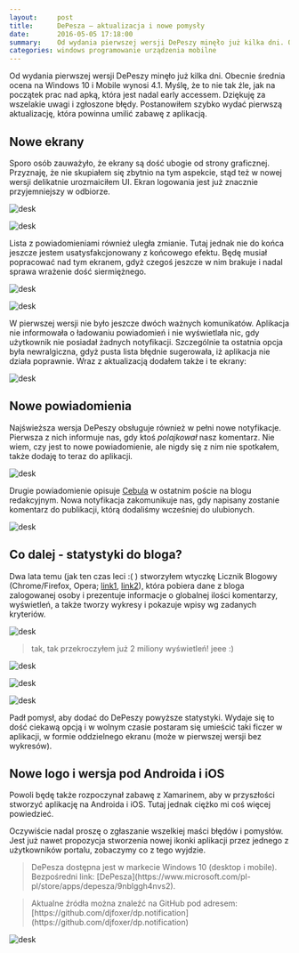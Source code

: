 ```yaml
---
layout:     post
title:      DePesza — aktualizacja i nowe pomysły
date:       2016-05-05 17:18:00
summary:    Od wydania pierwszej wersji DePeszy minęło już kilka dni. Obecnie średnia ocena na Windows 10 i Mobile wynosi 4.1. Myślę, że to nie tak źle, jak na początek prac nad apką, która jest nadal early accessem. Dziękuję za wszelakie uwagi i zgłoszone błędy. Postanowiłem szybko wydać pierwszą aktualizację,...
categories: windows programowanie urządzenia mobilne
---
```




Od wydania pierwszej wersji DePeszy minęło już kilka dni. Obecnie średnia ocena na Windows 10 i Mobile wynosi 4.1. Myślę, że to nie tak źle, jak na początek prac nad apką, która jest nadal early accessem. Dziękuję za wszelakie uwagi i zgłoszone błędy. Postanowiłem szybko wydać pierwszą aktualizację, która powinna umilić zabawę z aplikacją.




## Nowe ekrany

 


Sporo osób zauważyło, że ekrany są dość ubogie od strony graficznej. Przyznaję, że nie skupiałem się zbytnio na tym aspekcie, stąd też w nowej wersji delikatnie urozmaiciłem UI. Ekran logowania jest już znacznie przyjemniejszy w odbiorze. 



![desk](https://raw.githubusercontent.com/djfoxer/djfoxer.github.io/master/_img/2016-5-5-_43_/g_-_608x405_-_-_72802x20160504002600_2.PNG)




![desk](https://raw.githubusercontent.com/djfoxer/djfoxer.github.io/master/_img/2016-5-5-_43_/g_-_608x405_-_-_72802x20160504002558_0.png)




Lista z powiadomieniami również uległa zmianie. Tutaj jednak nie do końca jeszcze jestem usatysfakcjonowany z końcowego efektu. Będę musiał popracować nad tym ekranem, gdyż czegoś jeszcze w nim brakuje i nadal sprawa wrażenie dość siermiężnego. 



![desk](https://raw.githubusercontent.com/djfoxer/djfoxer.github.io/master/_img/2016-5-5-_43_/g_-_608x405_-_-_72802x20160504002600_1.PNG)




![desk](https://raw.githubusercontent.com/djfoxer/djfoxer.github.io/master/_img/2016-5-5-_43_/g_-_608x405_-_-_72802x20160504002600_0.png)



W pierwszej wersji nie było jeszcze dwóch ważnych komunikatów. Aplikacja nie informowała o ładowaniu powiadomień i nie wyświetlała nic, gdy użytkownik nie posiadał żadnych notyfikacji. Szczególnie ta ostatnia opcja była newralgiczna, gdyż pusta lista błędnie sugerowała, iż aplikacja nie działa poprawnie. Wraz z aktualizacją dodałem także i te ekrany:



![desk](https://raw.githubusercontent.com/djfoxer/djfoxer.github.io/master/_img/2016-5-5-_43_/g_-_608x405_-_-_72802x20160504003804_0.png)






## Nowe powiadomienia



Najświeższa wersja DePeszy obsługuje również w pełni nowe notyfikacje. Pierwsza z nich informuje nas, gdy ktoś  *polajkował*  nasz komentarz. Nie wiem, czy jest to nowe powiadomienie, ale nigdy się z nim nie spotkałem, także dodaję to teraz do aplikacji.



![desk](https://raw.githubusercontent.com/djfoxer/djfoxer.github.io/master/_img/2016-5-5-_43_/g_-_608x405_-_-_72802x20160505150604_1.PNG)



Drugie powiadomienie opisuje [Cebula](http://www.dobreprogramy.pl/Cebula/Kilka-slow-z-deweloperskiego-podworka,72605.html) w ostatnim poście na blogu redakcyjnym. Nowa notyfikacja zakomunikuje nas, gdy napisany zostanie komentarz do publikacji, którą dodaliśmy wcześniej do ulubionych. 



![desk](https://raw.githubusercontent.com/djfoxer/djfoxer.github.io/master/_img/2016-5-5-_43_/g_-_608x405_-_-_72802x20160505150604_0.PNG)





## Co dalej - statystyki do bloga?


Dwa lata temu (jak ten czas leci :( ) stworzyłem wtyczkę  Licznik Blogowy (Chrome/Firefox, Opera; [link1](http://www.dobreprogramy.pl/djfoxer/Licznik-Blogowy-wtyczka-do-ChromeOperyFirefoxa-dla-kazdego-Blogera-portalu-aktualizacja-08.04.14-nowe-funkcjonalnosci-0.6,51846.html), [link2](http://www.dobreprogramy.pl/djfoxer/Licznik-Blogowy-wersja-0.6-czyli-wlasne-statystyki-i-wykresy-tuz-pod-reka,53496.html)), która pobiera dane z bloga zalogowanej osoby i prezentuje informacje o globalnej ilości komentarzy, wyświetleń, a także tworzy wykresy i pokazuje wpisy wg zadanych kryteriów.



![desk](https://raw.githubusercontent.com/djfoxer/djfoxer.github.io/master/_img/2016-5-5-_43_/g_-_608x405_-_-_72802x20160504012035_0.PNG)



<blockquote>
<p>tak, tak przekroczyłem już 2 miliony wyświetleń! jeee :) </p>
</blockquote>



![desk](https://raw.githubusercontent.com/djfoxer/djfoxer.github.io/master/_img/2016-5-5-_43_/g_-_608x405_-_-_72802x20160504010628_0.png)




![desk](https://raw.githubusercontent.com/djfoxer/djfoxer.github.io/master/_img/2016-5-5-_43_/g_-_608x405_-_-_72802x20160504010628_1.png)




![desk](https://raw.githubusercontent.com/djfoxer/djfoxer.github.io/master/_img/2016-5-5-_43_/g_-_608x405_-_-_72802x20160504010628_2.png)




Padł pomysł, aby dodać do DePeszy powyższe statystyki. Wydaje się to dość ciekawą opcją i w wolnym czasie postaram się umieścić taki ficzer w aplikacji, w formie oddzielnego ekranu (może w pierwszej wersji bez wykresów).



## Nowe logo i wersja pod Androida i iOS



Powoli będę także rozpoczynał zabawę z Xamarinem, aby w przyszłości stworzyć aplikację na Androida i iOS. Tutaj jednak ciężko mi coś więcej powiedzieć.

Oczywiście nadal proszę o zgłaszanie wszelkiej maści błędów i pomysłów. Jest już nawet propozycja stworzenia nowej ikonki aplikacji przez jednego z użytkowników portalu,  zobaczymy co z tego wyjdzie.

<blockquote>
<p>DePesza dostępna jest w markecie Windows 10 (desktop i mobile). Bezpośredni link: [DePesza](https://www.microsoft.com/pl-pl/store/apps/depesza/9nblggh4nvs2).</p>
</blockquote>

<blockquote>
<p>Aktualne źródła można znaleźć na GitHub pod adresem:
[https://github.com/djfoxer/dp.notification](https://github.com/djfoxer/dp.notification)</p>
</blockquote>


![desk](https://raw.githubusercontent.com/djfoxer/djfoxer.github.io/master/_img/2016-5-5-_43_/g_-_608x405_-_-_72802x20160504002610_0.png)

